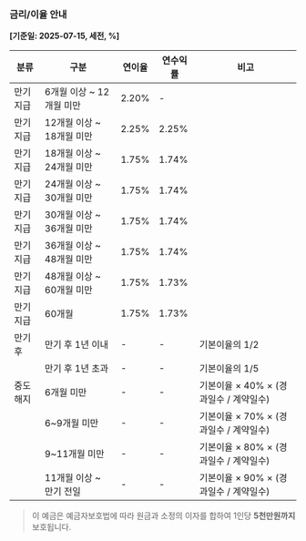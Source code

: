 ### 금리/이율 안내  
**[기준일: 2025-07-15, 세전, %]**

| 분류     | 구분                     | 연이율 | 연수익률 | 비고                                       |
|----------|--------------------------|--------|----------|--------------------------------------------|
| 만기지급 | 6개월 이상 ~ 12개월 미만 | 2.20%  | -        |                                            |
| 만기지급 | 12개월 이상 ~ 18개월 미만| 2.25%  | 2.25%    |                                            |
| 만기지급 | 18개월 이상 ~ 24개월 미만| 1.75%  | 1.74%    |                                            |
| 만기지급 | 24개월 이상 ~ 30개월 미만| 1.75%  | 1.74%    |                                            |
| 만기지급 | 30개월 이상 ~ 36개월 미만| 1.75%  | 1.74%    |                                            |
| 만기지급 | 36개월 이상 ~ 48개월 미만| 1.75%  | 1.74%    |                                            |
| 만기지급 | 48개월 이상 ~ 60개월 미만| 1.75%  | 1.73%    |                                            |
| 만기지급 | 60개월                   | 1.75%  | 1.73%    |                                            |
| 만기후   | 만기 후 1년 이내         | -      | -        | 기본이율의 1/2                             |
|          | 만기 후 1년 초과         | -      | -        | 기본이율의 1/5                             |
| 중도해지 | 6개월 미만               | -      | -        | 기본이율 × 40% × (경과일수 / 계약일수)   |
|          | 6~9개월 미만             | -      | -        | 기본이율 × 70% × (경과일수 / 계약일수)   |
|          | 9~11개월 미만            | -      | -        | 기본이율 × 80% × (경과일수 / 계약일수)   |
|          | 11개월 이상 ~ 만기 전일  | -      | -        | 기본이율 × 90% × (경과일수 / 계약일수)   |

> 이 예금은 예금자보호법에 따라 원금과 소정의 이자를 합하여 1인당 **5천만원까지** 보호됩니다.